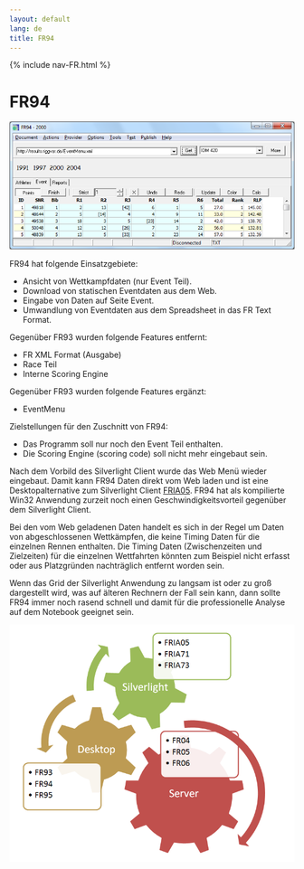 ```yaml
---
layout: default
lang: de
title: FR94
---
```


{% include nav-FR.html %}

# FR94

![FR94 screenshot](../images/FR94.png)

FR94 hat folgende Einsatzgebiete:
- Ansicht von Wettkampfdaten (nur Event Teil).
- Download von statischen Eventdaten aus dem Web.
- Eingabe von Daten auf Seite Event.
- Umwandlung von Eventdaten aus dem Spreadsheet in das FR Text Format.

Gegenüber FR93 wurden folgende Features entfernt:
- FR XML Format (Ausgabe)
- Race Teil
- Interne Scoring Engine

Gegenüber FR93 wurden folgende Features ergänzt:
- EventMenu

Zielstellungen für den Zuschnitt von FR94:
- Das Programm soll nur noch den Event Teil enthalten.
- Die Scoring Engine (scoring code) soll nicht mehr eingebaut sein.


Nach dem Vorbild des Silverlight Client wurde das Web Menü wieder eingebaut. 
Damit kann FR94 Daten direkt vom Web laden und ist eine Desktopalternative zum Silverlight Client [FRIA05](../silverlight/FRIA05.html).
FR94 hat als kompilierte Win32 Anwendung zurzeit noch einen Geschwindigkeitsvorteil gegenüber dem Silverlight Client.

Bei den vom Web geladenen Daten handelt es sich in der Regel um Daten von abgeschlossenen Wettkämpfen, 
die keine Timing Daten für die einzelnen Rennen enthalten. 
Die Timing Daten (Zwischenzeiten und Zielzeiten) für die einzelnen Wettfahrten 
könnten zum Beispiel nicht erfasst oder aus Platzgründen nachträglich entfernt worden sein.

Wenn das Grid der Silverlight Anwendung zu langsam ist oder zu groß dargestellt wird, 
was auf älteren Rechnern der Fall sein kann, 
dann sollte FR94 immer noch rasend schnell 
und damit für die professionelle Analyse auf dem Notebook geeignet sein.

![FR94 Collaboration](../images/Collab-Zahnrad-01.png)
